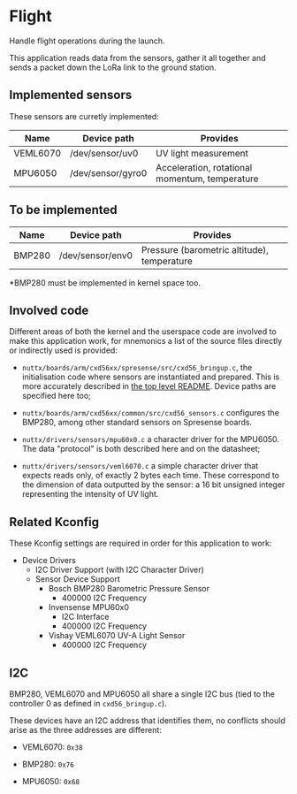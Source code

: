 # Flight

Handle flight operations during the launch.

This application reads data from the sensors, gather it all together and sends
a packet down the LoRa link to the ground station.


## Implemented sensors

These sensors are curretly implemented:

| Name     | Device path       | Provides                                       |
|----------|-------------------|------------------------------------------------|
| VEML6070 | /dev/sensor/uv0   | UV light measurement                           |
| MPU6050  | /dev/sensor/gyro0 | Acceleration, rotational momentum, temperature |


## To be implemented

| Name   | Device path      | Provides                                    |
|--------|------------------|---------------------------------------------|
| BMP280 | /dev/sensor/env0 | Pressure (barometric altitude), temperature |

*BMP280 must be implemented in kernel space too.


## Involved code

Different areas of both the kernel and the userspace code are involved to make this application
work, for mnemonics a list of the source files directly or indirectly used is provided:

- `nuttx/boards/arm/cxd56xx/spresense/src/cxd56_bringup.c`, the initialisation code where sensors
are instantiated and prepared. This is more accurately described in [the top level README](../../README.md).
Device paths are specified here too;

- `nuttx/boards/arm/cxd56xx/common/src/cxd56_sensors.c` configures the BMP280, among other standard
sensors on Spresense boards.

- `nuttx/drivers/sensors/mpu60x0.c` a character driver for the MPU6050. The data "protocol" is both
described here and on the datasheet;

- `nuttx/drivers/sensors/veml6070.c` a simple character driver that expects reads only, of exactly
2 bytes each time. These correspond to the dimension of data outputted by the sensor: a 16 bit unsigned
integer representing the intensity of UV light.

## Related Kconfig

These Kconfig settings are required in order for this application to work:

- Device Drivers
    - I2C Driver Support (with I2C Character Driver)
    - Sensor Device Support
        - Bosch BMP280 Barometric Pressure Sensor
            - 400000 I2C Frequency
        - Invensense MPU60x0
            - I2C Interface
            - 400000 I2C Frequency
        - Vishay VEML6070 UV-A Light Sensor
            - 400000 I2C Frequency

## I2C

BMP280, VEML6070 and MPU6050 all share a single I2C bus (tied to the controller 0 as defined in
`cxd56_bringup.c`).

These devices have an I2C address that identifies them, no conflicts should arise as the three addresses
are different:

- VEML6070: `0x38`

- BMP280: `0x76`

- MPU6050: `0x68`
